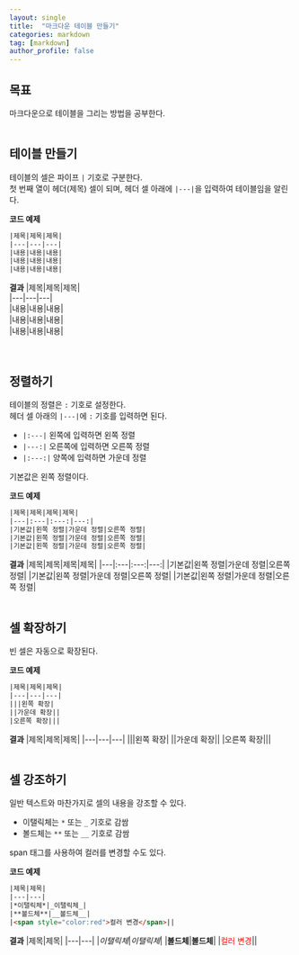 ```yaml
---
layout: single
title:  "마크다운 테이블 만들기"
categories: markdown
tag: [markdown]
author_profile: false
---
```


## 목표
마크다운으로 테이블을 그리는 방법을 공부한다. 
<br>
<br>



## 테이블 만들기
테이블의 셀은 파이프 <code>|</code> 기호로 구분한다.  
첫 번째 열이 헤더(제목) 셀이 되며, 헤더 셀 아래에 <code>|---|</code>을 입력하여 테이블임을 알린다.
<br>

**코드 예제**
```html
|제목|제목|제목|
|---|---|---|
|내용|내용|내용|
|내용|내용|내용|
|내용|내용|내용|
```

**결과**
|제목|제목|제목|  
|---|---|---|  
|내용|내용|내용|  
|내용|내용|내용|  
|내용|내용|내용|  
<br>
<br>



## 정렬하기
테이블의 정렬은 <code>:</code> 기호로 설정한다.  
헤더 셀 아래의 <code>|---|</code>에 <code>:</code> 기호를 입력하면 된다.
- <code>|:---|</code> 왼쪽에 입력하면 왼쪽 정렬
- <code>|---:|</code> 오른쪽에 입력하면 오른쪽 정렬
- <code>|:---:|</code> 양쪽에 입력하면 가운데 정렬

기본값은 왼쪽 정렬이다.
<br>

**코드 예제**
```html
|제목|제목|제목|제목|
|---|:---|:---:|---:|
|기본값|왼쪽 정렬|가운데 정렬|오른쪽 정렬|
|기본값|왼쪽 정렬|가운데 정렬|오른쪽 정렬|
|기본값|왼쪽 정렬|가운데 정렬|오른쪽 정렬|
```

**결과**
|제목|제목|제목|제목|
|---|:---|:---:|---:|
|기본값|왼쪽 정렬|가운데 정렬|오른쪽 정렬|
|기본값|왼쪽 정렬|가운데 정렬|오른쪽 정렬|
|기본값|왼쪽 정렬|가운데 정렬|오른쪽 정렬|
<br>
<br>



## 셀 확장하기
빈 셀은 자동으로 확장된다.
<br>

**코드 예제**
```html
|제목|제목|제목|
|---|---|---|
|||왼쪽 확장|
||가운데 확장||
|오른쪽 확장|||
```

**결과**
|제목|제목|제목|
|---|---|---|
|||왼쪽 확장|
||가운데 확장||
|오른쪽 확장|||
<br>
<br>



## 셀 강조하기
일반 텍스트와 마찬가지로 셀의 내용을 강조할 수 있다.
- 이탤릭체는 <code>*</code> 또는 <code>_</code> 기호로 감쌈
- 볼드체는 <code>**</code> 또는 <code>__</code> 기호로 감쌈

span 태그를 사용하여 컬러를 변경할 수도 있다.
<br>

**코드 예제**
```html
|제목|제목|
|---|---|
|*이탤릭체*|_이탤릭체_|
|**볼드체**|__볼드체__|
|<span style="color:red">컬러 변경</span>||
```

**결과**
|제목|제목|
|---|---|
|*이탤릭체*|_이탤릭체_|
|**볼드체**|__볼드체__|
|<span style="color:red">컬러 변경</span>||
